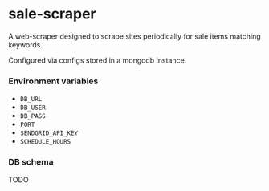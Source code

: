 # sale-scraper

A web-scraper designed to scrape sites periodically for sale items matching keywords.

Configured via configs stored in a mongodb instance.

### Environment variables
- `DB_URL`
- `DB_USER`
- `DB_PASS`
- `PORT`
- `SENDGRID_API_KEY`
- `SCHEDULE_HOURS`

### DB schema

TODO